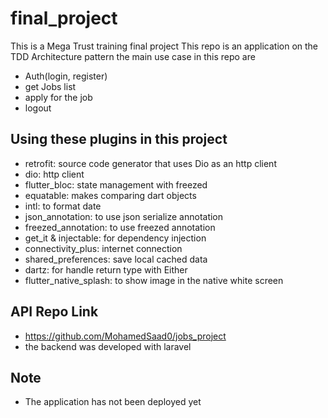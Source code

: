 # final_project

This is a Mega Trust training final project This repo is an application on the TDD Architecture
pattern the main use case in this repo are

- Auth(login, register)
- get Jobs list
- apply for the job
- logout

## Using these plugins in this project

- retrofit: source code generator that uses Dio as an http client 
- dio: http client 
- flutter_bloc: state management with freezed 
- equatable: makes comparing dart objects 
- intl: to format date 
- json_annotation: to use json serialize annotation
- freezed_annotation: to use freezed annotation 
- get_it & injectable: for dependency injection
- connectivity_plus: internet connection 
- shared_preferences: save local cached data 
- dartz: for handle return type with Either 
- flutter_native_splash: to show image in the native white screen

## API Repo Link
- https://github.com/MohamedSaad0/jobs_project
- the backend was developed with laravel 

## Note 
* The application has not been deployed yet